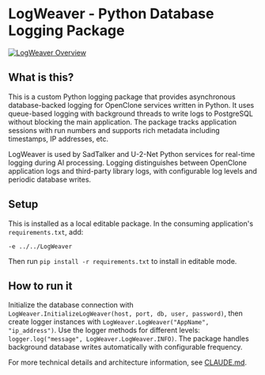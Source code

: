 # LogWeaver - Python Database Logging Package

[![LogWeaver Overview](https://img.youtube.com/vi/SMhwddNQSWQ/0.jpg)](https://www.youtube.com/watch?v=SMhwddNQSWQ)

## What is this?

This is a custom Python logging package that provides asynchronous database-backed logging for OpenClone services written in Python. It uses queue-based logging with background threads to write logs to PostgreSQL without blocking the main application. The package tracks application sessions with run numbers and supports rich metadata including timestamps, IP addresses, etc.

LogWeaver is used by SadTalker and U-2-Net Python services for real-time logging during AI processing. Logging distinguishes between OpenClone application logs and third-party library logs, with configurable log levels and periodic database writes.

## Setup

This is installed as a local editable package. In the consuming application's `requirements.txt`, add:
```
-e ../../LogWeaver
```

Then run `pip install -r requirements.txt` to install in editable mode.

## How to run it

Initialize the database connection with `LogWeaver.InitializeLogWeaver(host, port, db, user, password)`, then create logger instances with `LogWeaver.LogWeaver("AppName", "ip_address")`. Use the logger methods for different levels: `logger.log("message", LogWeaver.LogWeaver.INFO)`. The package handles background database writes automatically with configurable frequency.

For more technical details and architecture information, see [CLAUDE.md](CLAUDE.md).